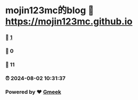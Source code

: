 # mojin123mc的blog :link: https://mojin123mc.github.io 
### :page_facing_up: [1](https://mojin123mc.github.io/tag.html) 
### :speech_balloon: 0 
### :hibiscus: 11 
### :alarm_clock: 2024-08-02 10:31:37 
### Powered by :heart: [Gmeek](https://github.com/Meekdai/Gmeek)

